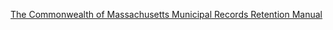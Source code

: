 [The Commonwealth of Massachusetts Municipal Records Retention Manual](file:///Users/caitlin/Desktop/CLASSIFICATION%20OCT%2027/MA_Municipal_Records_Retention_Manual.pdf)
